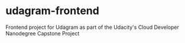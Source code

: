 # udagram-frontend
Frontend project for Udagram as part of the Udacity's Cloud Developer Nanodegree Capstone Project 
